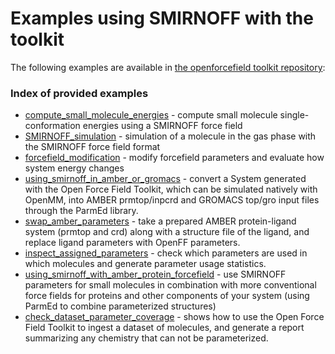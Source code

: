 # Examples using SMIRNOFF with the toolkit

The following examples are available in [the openforcefield toolkit repository](https://github.com/openforcefield/openforcefield/tree/master/examples):

### Index of provided examples

* [compute_small_molecule_energies](https://github.com/openforcefield/openforcefield/tree/master/examples/compute_small_molecule_energies) - compute small molecule single-conformation energies using a SMIRNOFF force field
* [SMIRNOFF_simulation](https://github.com/openforcefield/openforcefield/tree/master/examples/SMIRNOFF_simulation) - simulation of a molecule in the gas phase with the SMIRNOFF force field format
* [forcefield_modification](https://github.com/openforcefield/openforcefield/tree/master/examples/forcefield_modification) - modify forcefield parameters and evaluate how system energy changes
* [using_smirnoff_in_amber_or_gromacs](https://github.com/openforcefield/openforcefield/tree/master/examples/using_smirnoff_in_amber_or_gromacs) - convert a System generated with the Open Force Field Toolkit, which can be simulated natively with OpenMM, into AMBER prmtop/inpcrd and GROMACS top/gro input files through the ParmEd library.
* [swap_amber_parameters](https://github.com/openforcefield/openforcefield/tree/master/examples/swap_amber_parameters) - take a prepared AMBER protein-ligand system (prmtop and crd) along with a structure file of the ligand, and replace ligand parameters with OpenFF parameters.
* [inspect_assigned_parameters](https://github.com/openforcefield/openforcefield/tree/master/examples/inspect_assigned_parameters) - check which parameters are used in which molecules and generate parameter usage statistics.
* [using_smirnoff_with_amber_protein_forcefield](https://github.com/openforcefield/openforcefield/tree/master/examples/using_smirnoff_with_amber_protein_forcefield) - use SMIRNOFF parameters for small molecules in combination with more conventional force fields for proteins and other components of your system (using ParmEd to combine parameterized structures)
* [check_dataset_parameter_coverage](https://github.com/openforcefield/openforcefield/tree/master/examples/check_dataset_parameter_coverage) - shows how to use the Open Force Field Toolkit to ingest a dataset of molecules, and generate a report summarizing any chemistry that can not be parameterized.
